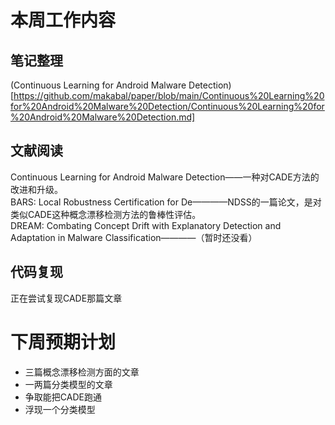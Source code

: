 # 本周工作内容  
## 笔记整理   
(Continuous Learning for Android Malware Detection)[https://github.com/makabal/paper/blob/main/Continuous%20Learning%20for%20Android%20Malware%20Detection/Continuous%20Learning%20for%20Android%20Malware%20Detection.md]
## 文献阅读 
Continuous Learning for Android Malware Detection——一种对CADE方法的改进和升级。    
BARS: Local Robustness Certification for De————NDSS的一篇论文，是对类似CADE这种概念漂移检测方法的鲁棒性评估。   
DREAM: Combating Concept Drift with Explanatory  Detection and Adaptation in Malware Classification————（暂时还没看）
## 代码复现 
正在尝试复现CADE那篇文章
# 下周预期计划    
- 三篇概念漂移检测方面的文章  
- 一两篇分类模型的文章  
- 争取能把CADE跑通  
- 浮现一个分类模型  
  
